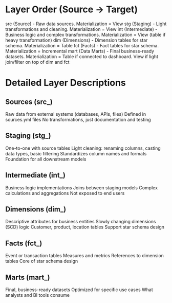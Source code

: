 # Layer Order (Source → Target)

src (Source) - Raw data sources. Materialization = View
stg (Staging) - Light transformations and cleaning. Materialization = View
int (Intermediate) - Business logic and complex transformations. Materialization = View (table if heavy transformation)
dim (Dimensions) - Dimension tables for star schema. Materialization = Table
fct (Facts) - Fact tables for star schema. Materialization = Incremental
mart (Data Marts) - Final business-ready datasets. Materialization = Table if connected to dashboard. View if light join/filter on top of dim and fct

# Detailed Layer Descriptions
## Sources (src_)

Raw data from external systems (databases, APIs, files)
Defined in sources.yml files
No transformations, just documentation and testing

## Staging (stg_)

One-to-one with source tables
Light cleaning: renaming columns, casting data types, basic filtering
Standardizes column names and formats
Foundation for all downstream models

## Intermediate (int_)

Business logic implementations
Joins between staging models
Complex calculations and aggregations
Not exposed to end users

## Dimensions (dim_)

Descriptive attributes for business entities
Slowly changing dimensions (SCD) logic
Customer, product, location tables
Support star schema design

## Facts (fct_)

Event or transaction tables
Measures and metrics
References to dimension tables
Core of star schema design

## Marts (mart_)

Final, business-ready datasets
Optimized for specific use cases
What analysts and BI tools consume